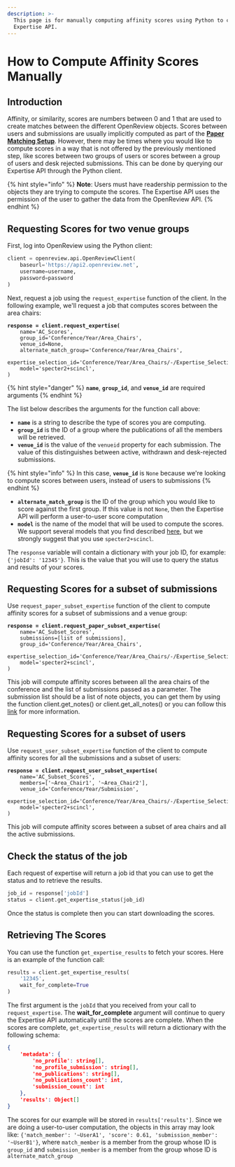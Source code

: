 ```yaml
---
description: >-
  This page is for manually computing affinity scores using Python to call our
  Expertise API.
---
```


# How to Compute Affinity Scores Manually

## Introduction

Affinity, or similarity, scores are numbers between 0 and 1 that are used to create matches between the different OpenReview objects. Scores between users and submissions are usually implicitly computed as part of the [**Paper Matching Setup**](https://docs.openreview.net/how-to-guides/paper-matching-and-assignment/how-to-do-automatic-assignments/how-to-setup-paper-matching-by-calculating-affinity-scores-and-conflicts). However, there may be times where you would like to compute scores in a way that is not offered by the previously mentioned step, like scores between two groups of users or scores between a group of users and desk rejected submissions. This can be done by querying our Expertise API through the Python client.


{% hint style="info" %}
**Note**: Users must have readership permission to the objects they are trying to compute the scores. The Expertise API uses the permission of the user to gather the data from the OpenReview API.
{% endhint %}

## Requesting Scores for two venue groups

First, log into OpenReview using the Python client:

```python
client = openreview.api.OpenReviewClient(
    baseurl='https://api2.openreview.net', 
    username=username,
    password=password
)
```

Next, request a job using the `request_expertise` function of the client. In the following example, we'll request a job that computes scores between the area chairs:

<pre class="language-python"><code class="lang-python"><strong>response = client.request_expertise(
</strong>    name='AC_Scores',
    group_id='Conference/Year/Area_Chairs',
    venue_id=None,
    alternate_match_group='Conference/Year/Area_Chairs',
    expertise_selection_id='Conference/Year/Area_Chairs/-/Expertise_Selection',
    model='specter2+scincl',
)
</code></pre>

{% hint style="danger" %}
**`name`**, **`group_id`**, and **`venue_id`** are required arguments
{% endhint %}

The list below describes the arguments for the function call above:

* **`name`** is a string to describe the type of scores you are computing.
* **`group_id`** is the ID of a group where the publications of all the members will be retrieved.
* **`venue_id`** is the value of the `venueid` property for each submission. The value of this distinguishes between active, withdrawn and desk-rejected submissions.

{% hint style="info" %}
In this case, **`venue_id`** is `None` because we're looking to compute scores between users, instead of users to submissions
{% endhint %}

* **`alternate_match_group`** is the ID of the group which you would like to score against the first group. If this value is not `None`, then the Expertise API will perform a user-to-user score computation
* **`model`** is the name of the model that will be used to compute the scores. We support several models that you find described [here](https://github.com/openreview/openreview-expertise), but we strongly suggest that you use `specter2+scincl`.

The `response` variable will contain a dictionary with your job ID, for example: `{'jobId': '12345'}`. This is the value that you will use to query the status and results of your scores.

## Requesting Scores for a subset of submissions

Use `request_paper_subset_expertise` function of the client to compute affinity scores for a subset of submissions and a venue group:

<pre class="language-python"><code class="lang-python"><strong>response = client.request_paper_subset_expertise(
</strong>    name='AC_Subset_Scores',
    submissions=[list of submissions],
    group_id='Conference/Year/Area_Chairs',
    expertise_selection_id='Conference/Year/Area_Chairs/-/Expertise_Selection',
    model='specter2+scincl',
)
</code></pre>

This job will compute affinity scores between all the area chairs of the conference and the list of submissions passed as a parameter. The submission list should be a list of note objects, you can get them by using the function client.get\_notes() or client.get\_all\_notes() or you can follow this [link](../data-retrieval-and-modification/how-to-get-all-notes-for-submissions-reviews-rebuttals-etc.md) for more information.&#x20;

## Requesting Scores for a subset of users

Use `request_user_subset_expertise` function of the client to compute affinity scores for all the submissions and a subset of users:

<pre class="language-python"><code class="lang-python"><strong>response = client.request_user_subset_expertise(
</strong>    name='AC_Subset_Scores',
    members=['~Area_Chair1', '~Area_Chair2'],
    venue_id='Conference/Year/Submission',
    expertise_selection_id='Conference/Year/Area_Chairs/-/Expertise_Selection',
    model='specter2+scincl',
)
</code></pre>

This job will compute affinity scores between a subset of area chairs and all the active submissions.

## Check the status of the job

Each request of expertise will return a job id that you can use to get the status and to retrieve the results.&#x20;

```python
job_id = response['jobId']
status = client.get_expertise_status(job_id)
```

Once the status is complete then you can start downloading the scores.&#x20;

## Retrieving The Scores

You can use the function `get_expertise_results` to fetch your scores. Here is an example of the function call:

```python
results = client.get_expertise_results(
    '12345',
    wait_for_complete=True
)
```

The first argument is the `jobId` that you received from your call to `request_expertise`. The **wait\_for\_complete** argument will continue to query the Expertise API automatically until the scores are complete. When the scores are complete, `get_expertise_results` will return a dictionary with the following schema:

```json
{
    'metadata': {
        'no_profile': string[],
        'no_profile_submission': string[],
        'no_publications': string[],
        'no_publications_count': int,
        'submission_count': int
    }, 
    'results': Object[]
}
```

The scores for our example will be stored in `results['results']`. Since we are doing a user-to-user computation, the objects in this array may look like: `{'match_member': '~UserA1', 'score': 0.61, 'submission_member': '~UserB1'}`, where `match_member` is a member from the group whose ID is `group_id` and `submission_member` is a member from the group whose ID is `alternate_match_group`
